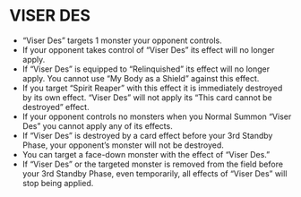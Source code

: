 
# VISER DES

*   “Viser Des” targets 1 monster your opponent controls.
*   If your opponent takes control of “Viser Des” its effect will no longer apply.
*   If “Viser Des” is equipped to “Relinquished” its effect will no longer apply. You cannot use “My Body as a Shield” against this effect.
*   If you target “Spirit Reaper” with this effect it is immediately destroyed by its own effect. “Viser Des” will not apply its “This card cannot be destroyed” effect.
*   If your opponent controls no monsters when you Normal Summon “Viser Des” you cannot apply any of its effects.
*   If “Viser Des” is destroyed by a card effect before your 3rd Standby Phase, your opponent’s monster will not be destroyed.
*   You can target a face-down monster with the effect of “Viser Des.”
*   If “Viser Des” or the targeted monster is removed from the field before your 3rd Standby Phase, even temporarily, all effects of “Viser Des” will stop being applied.

  